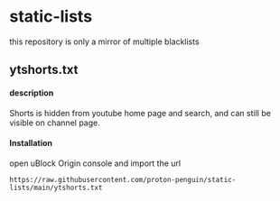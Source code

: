 # static-lists
this repository is only a mirror of multiple blacklists

## ytshorts.txt
#### description 
Shorts is hidden from youtube home page and search, and can still be visible on channel page.
#### Installation
open uBlock Origin console and import the url
```
https://raw.githubusercontent.com/proton-penguin/static-lists/main/ytshorts.txt
```

